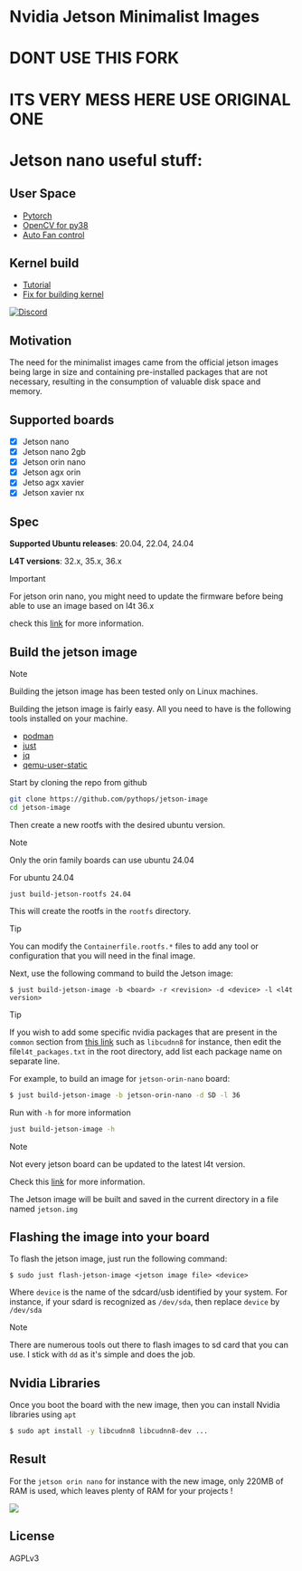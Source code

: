 # Nvidia Jetson Minimalist Images


# DONT USE THIS FORK
# ITS VERY MESS HERE USE ORIGINAL ONE


# Jetson nano useful stuff:
## User Space
- [Pytorch](https://qengineering.eu/install-pytorch-on-jetson-nano.html)
- [OpenCV for py38](https://jetson-docs.com/libraries/opencv/l4t35.4.1/py3.8.10)
- [Auto Fan control](https://github.com/Pyrestone/jetson-fan-ctl)
## Kernel build
- [Tutorial](https://developer.ridgerun.com/wiki/index.php/Jetson_Nano/Development/Building_the_Kernel_from_Source)
- [Fix for building kernel](https://forums.developer.nvidia.com/t/failed-to-make-l4t-kernel-dts/116399/7)





[![Discord][discord-badge]][chat-url]

[discord-badge]: https://img.shields.io/badge/Discord-chat-5865F2?style=for-the-badge&logo=discord
[chat-url]: https://discord.gg/mfSRc9Jann

## Motivation

The need for the minimalist images came from the official jetson images being large in size and containing pre-installed packages that are not necessary, resulting in the consumption of valuable disk space and memory.

## Supported boards

- [x] Jetson nano
- [x] Jetson nano 2gb
- [x] Jetson orin nano
- [x] Jetson agx orin
- [x] Jetso agx xavier
- [x] Jetson xavier nx

## Spec

**Supported Ubuntu releases**: 20.04, 22.04, 24.04

**L4T versions**: 32.x, 35.x, 36.x

> [!IMPORTANT]
> For jetson orin nano, you might need to update the firmware before being able to use an image based on l4t 36.x
>
> check this [link](https://www.jetson-ai-lab.com/initial_setup_jon.html) for more information.

## Build the jetson image

> [!NOTE]
> Building the jetson image has been tested only on Linux machines.

Building the jetson image is fairly easy. All you need to have is the following tools installed on your machine.

- [podman](https://github.com/containers/podman)
- [just](https://github.com/casey/just)
- [jq](https://github.com/stedolan/jq)
- [qemu-user-static](https://github.com/multiarch/qemu-user-static)

Start by cloning the repo from github

```bash
git clone https://github.com/pythops/jetson-image
cd jetson-image
```

Then create a new rootfs with the desired ubuntu version.

> [!NOTE]
> Only the orin family boards can use ubuntu 24.04

For ubuntu 24.04

```
just build-jetson-rootfs 24.04
```

This will create the rootfs in the `rootfs` directory.

> [!TIP]
> You can modify the `Containerfile.rootfs.*` files to add any tool or configuration that you will need in the final image.

Next, use the following command to build the Jetson image:

```
$ just build-jetson-image -b <board> -r <revision> -d <device> -l <l4t version>
```

> [!TIP]
> If you wish to add some specific nvidia packages that are present in the `common` section from [this link](https://repo.download.nvidia.com/jetson/)
> such as `libcudnn8` for instance, then edit the file`l4t_packages.txt` in the root directory, add list each package name on separate line.

For example, to build an image for `jetson-orin-nano` board:

```bash
$ just build-jetson-image -b jetson-orin-nano -d SD -l 36
```

Run with `-h` for more information

```bash
just build-jetson-image -h
```

> [!NOTE]
> Not every jetson board can be updated to the latest l4t version.
>
> Check this [link](https://developer.nvidia.com/embedded/jetson-linux-archive) for more information.

The Jetson image will be built and saved in the current directory in a file named `jetson.img`

## Flashing the image into your board

To flash the jetson image, just run the following command:

```
$ sudo just flash-jetson-image <jetson image file> <device>
```

Where `device` is the name of the sdcard/usb identified by your system.
For instance, if your sdard is recognized as `/dev/sda`, then replace `device` by `/dev/sda`

> [!NOTE]
> There are numerous tools out there to flash images to sd card that you can use. I stick with `dd` as it's simple and does the job.

## Nvidia Libraries

Once you boot the board with the new image, then you can install Nvidia libraries using `apt`

```bash
$ sudo apt install -y libcudnn8 libcudnn8-dev ...
```

## Result

For the `jetson orin nano` for instance with the new image, only 220MB of RAM is used, which leaves plenty of RAM for your projects !

![](https://github.com/user-attachments/assets/7404e20f-3ccd-42c7-b8d6-e93c635aa6f0)

## License

AGPLv3
